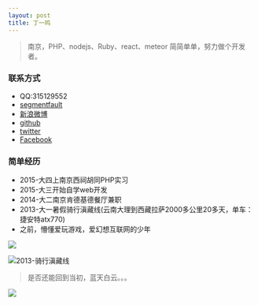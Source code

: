 ```yaml
---
layout: post
title: 丁一鸣
---
```


> 南京，PHP、nodejs、Ruby、react、meteor
> 简简单单，努力做个开发者。

### 联系方式

* QQ:315129552
* [segmentfault](http://segmentfault.com/u/dingyiming)
* [新浪微博](http://weibo.com/vimdingyiming/profile?rightmod=1&wvr=6&mod=personinfo)
* [github](https://github.com/dingyiming)
* [twitter](https://twitter.com/vimdingyiming)
* [Facebook](https://www.facebook.com/profile.php?id=100009968356554)
 
### 简单经历

* 2015-大四上南京西祠胡同PHP实习
* 2015-大三开始自学web开发
* 2014-大二南京肯德基德餐厅兼职
* 2013-大一暑假骑行滇藏线(云南大理到西藏拉萨2000多公里20多天，单车：捷安特atx770)
* 之前，懵懂爱玩游戏，爱幻想互联网的少年

![](https://github.com/dingyiming/dingyiming.github.io/blob/master/pics/me1.jpeg?raw=true)

![2013-骑行滇藏线](https://github.com/dingyiming/dingyiming.github.io/blob/master/pics/me2.jpeg?raw=true)

> 是否还能回到当初，蓝天白云。。。

![](https://github.com/dingyiming/dingyiming.github.io/blob/master/pics/me3.png?raw=true)
